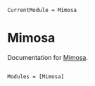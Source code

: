 ```@meta
CurrentModule = Mimosa
```

# Mimosa

Documentation for [Mimosa](https://github.com/jmartfrut/Mimosa.jl).

```@index
```

```@autodocs
Modules = [Mimosa]
```
